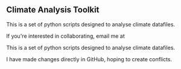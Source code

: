 ## Climate Analysis Toolkit

This is a set of python scripts designed to analyse climate datafiles.

If you're interested in collaborating, email me at <insert email address>

This is a set of python scripts designed to analyse climate datafiles.
 
I have made changes directly in GitHub, hoping to create conflicts.
